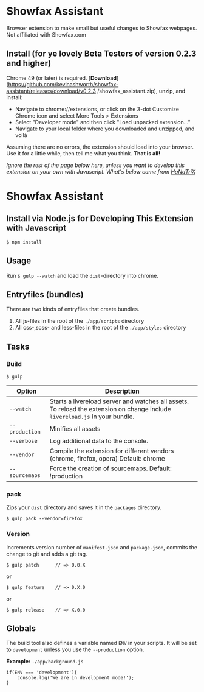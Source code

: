 # Showfax Assistant

Browser extension to make small but useful changes to Showfax webpages. Not affiliated with Showfax.com

## Install (for ye lovely Beta Testers of version 0.2.3 and higher)

Chrome 49 (or later) is required. [**Download**](https://github.com/kevinashworth/showfax-assistant/releases/download/v0.2.3  /showfax_assistant.zip), unzip, and install:

- Navigate to chrome://extensions, or click on the 3-dot Customize Chrome icon and select More Tools > Extensions
- Select "Developer mode" and then click "Load unpacked extension..."
- Navigate to your local folder where you downloaded and unzipped, and voilà

Assuming there are no errors, the extension should load into your browser. Use it for a little while, then tell me what you think. **That is all!**

*Ignore the rest of the page below here, unless you want to develop this extension on your own with Javascript. What's below came from [HaNdTriX](https://github.com/HaNdTriX/generator-chrome-extension-kickstart)*

# Showfax Assistant

## Install via Node.js for Developing This Extension with Javascript

	$ npm install

## Usage

Run `$ gulp --watch` and load the `dist`-directory into chrome.

## Entryfiles (bundles)

There are two kinds of entryfiles that create bundles.

1. All js-files in the root of the `./app/scripts` directory
2. All css-,scss- and less-files in the root of the `./app/styles` directory

## Tasks

### Build

    $ gulp


| Option         | Description                                                                                                                                           |
|----------------|-------------------------------------------------------------------------------------------------------------------------------------------------------|
| `--watch`      | Starts a livereload server and watches all assets. <br>To reload the extension on change include `livereload.js` in your bundle.                      |
| `--production` | Minifies all assets                                                                                                                                   |
| `--verbose`    | Log additional data to the console.                                                                                                                   |
| `--vendor`     | Compile the extension for different vendors (chrome, firefox, opera)  Default: chrome                                                                 |
| `--sourcemaps` | Force the creation of sourcemaps. Default: !production                                                                                                |


### pack

Zips your `dist` directory and saves it in the `packages` directory.

    $ gulp pack --vendor=firefox

### Version

Increments version number of `manifest.json` and `package.json`,
commits the change to git and adds a git tag.


    $ gulp patch      // => 0.0.X

or

    $ gulp feature    // => 0.X.0

or

    $ gulp release    // => X.0.0


## Globals

The build tool also defines a variable named `ENV` in your scripts. It will be set to `development` unless you use the `--production` option.


**Example:** `./app/background.js`

	if(ENV === 'development'){
		console.log('We are in development mode!');
	}
